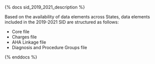 {% docs sid_2019_2021_description %}

Based on the availability of data elements across States, data elements included in the 2019-2021 SID are structured as follows:

- Core file
- Charges file
- AHA Linkage file
- Diagnosis and Procedure Groups file

{% enddocs %}
